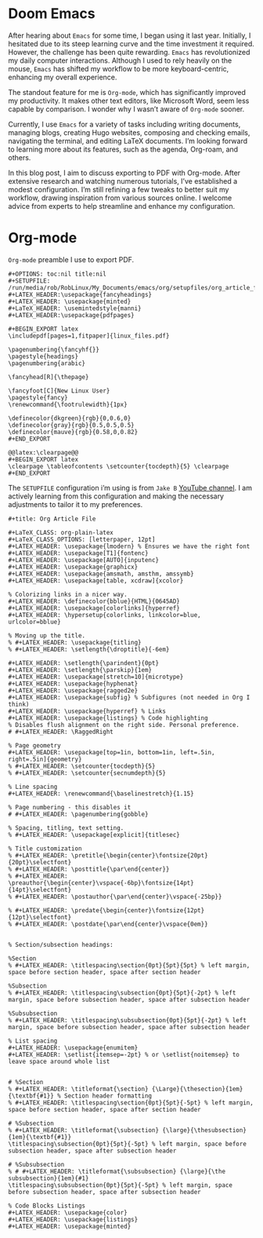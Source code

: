 


# Doom Emacs

After hearing about `Emacs` for some time, I began using it last year. Initially, I hesitated due to its steep learning curve and the time investment it required. However, the challenge has been quite rewarding. `Emacs` has revolutionized my daily computer interactions. Although I used to rely heavily on the mouse, `Emacs` has shifted my workflow to be more keyboard-centric, enhancing my overall experience.

The standout feature for me is `Org-mode`, which has significantly improved my productivity. It makes other text editors, like Microsoft Word, seem less capable by comparison. I wonder why I wasn&rsquo;t aware of `Org-mode` sooner.

Currently, I use `Emacs` for a variety of tasks including writing documents, managing blogs, creating Hugo websites, composing and checking emails, navigating the terminal, and editing LaTeX documents. I&rsquo;m looking forward to learning more about its features, such as the agenda, Org-roam, and others.

In this blog post, I aim to discuss exporting to PDF with Org-mode. After extensive research and watching numerous tutorials, I&rsquo;ve established a modest configuration. I&rsquo;m still refining a few tweaks to better suit my workflow, drawing inspiration from various sources online. I welcome advice from experts to help streamline and enhance my configuration.


# Org-mode

`Org-mode` preamble I use to export PDF.

    #+OPTIONS: toc:nil title:nil
    #+SETUPFILE: /run/media/rob/RobLinux/My_Documents/emacs/org/setupfiles/org_article_file.org
    #+LATEX_HEADER:\usepackage{fancyheadings}
    #+LATEX_HEADER: \usepackage{minted}
    #+LaTeX_HEADER: \usemintedstyle{manni}
    #+LATEX_HEADER:\usepackage{pdfpages}
    
    #+BEGIN_EXPORT latex
    \includepdf[pages=1,fitpaper]{linux_files.pdf}
    
    \pagenumbering{\fancyhf{}}
    \pagestyle{headings}
    \pagenumbering{arabic}
    
    \fancyhead[R]{\thepage}
    
    \fancyfoot[C]{New Linux User}
    \pagestyle{fancy}
    \renewcommand{\footrulewidth}{1px}
    
    \definecolor{dkgreen}{rgb}{0,0.6,0}
    \definecolor{gray}{rgb}{0.5,0.5,0.5}
    \definecolor{mauve}{rgb}{0.58,0,0.82}
    #+END_EXPORT
    
    @@latex:\clearpage@@
    #+BEGIN_EXPORT latex
    \clearpage \tableofcontents \setcounter{tocdepth}{5} \clearpage
    #+END_EXPORT

The `SETUPFILE` configuration i&rsquo;m using is from `Jake B` [YouTube channel](https://www.youtube.com/@JakeBox0). I am actively learning from this configuration and making the necessary adjustments to tailor it to my
preferences.

    #+title: Org Article File
    
    #+LaTeX_CLASS: org-plain-latex
    #+LaTeX_CLASS_OPTIONS: [letterpaper, 12pt]
    #+LATEX_HEADER: \usepackage{lmodern} % Ensures we have the right font
    #+LATEX_HEADER: \usepackage[T1]{fontenc}
    #+LATEX_HEADER: \usepackage[AUTO]{inputenc}
    #+LATEX_HEADER: \usepackage{graphicx}
    #+LATEX_HEADER: \usepackage{amsmath, amsthm, amssymb}
    #+LATEX_HEADER: \usepackage[table, xcdraw]{xcolor}
    
    % Colorizing links in a nicer way.
    #+LATEX_HEADER: \definecolor{bblue}{HTML}{0645AD}
    #+LATEX_HEADER: \usepackage[colorlinks]{hyperref}
    #+LATEX_HEADER: \hypersetup{colorlinks, linkcolor=blue, urlcolor=bblue}
    
    % Moving up the title.
    % #+LATEX_HEADER: \usepackage{titling}
    % #+LATEX_HEADER: \setlength{\droptitle}{-6em}
    
    #+LATEX_HEADER: \setlength{\parindent}{0pt}
    #+LATEX_HEADER: \setlength{\parskip}{1em}
    #+LATEX_HEADER: \usepackage[stretch=10]{microtype}
    #+LATEX_HEADER: \usepackage{hyphenat}
    #+LATEX_HEADER: \usepackage{ragged2e}
    #+LATEX_HEADER: \usepackage{subfig} % Subfigures (not needed in Org I think)
    #+LATEX_HEADER: \usepackage{hyperref} % Links
    #+LATEX_HEADER: \usepackage{listings} % Code highlighting
    % Disables flush alignment on the right side. Personal preference.
    # #+LATEX_HEADER: \RaggedRight
    
    % Page geometry
    #+LATEX_HEADER: \usepackage[top=1in, bottom=1in, left=.5in, right=.5in]{geometry}
    % #+LATEX_HEADER: \setcounter{tocdepth}{5}
    % #+LATEX_HEADER: \setcounter{secnumdepth}{5}
    
    % Line spacing
    #+LATEX_HEADER: \renewcommand{\baselinestretch}{1.15}
    
    % Page numbering - this disables it
    # #+LATEX_HEADER: \pagenumbering{gobble}
    
    % Spacing, titling, text setting.
    % #+LATEX_HEADER: \usepackage[explicit]{titlesec}
    
    % Title customization
    % #+LATEX_HEADER: \pretitle{\begin{center}\fontsize{20pt}{20pt}\selectfont}
    % #+LATEX_HEADER: \posttitle{\par\end{center}}
    % #+LATEX_HEADER: \preauthor{\begin{center}\vspace{-6bp}\fontsize{14pt}{14pt}\selectfont}
    % #+LATEX_HEADER: \postauthor{\par\end{center}\vspace{-25bp}}
    
    % #+LATEX_HEADER: \predate{\begin{center}\fontsize{12pt}{12pt}\selectfont}
    % #+LATEX_HEADER: \postdate{\par\end{center}\vspace{0em}}
    
    
    % Section/subsection headings:
    
    %Section
    % #+LATEX_HEADER: \titlespacing\section{0pt}{5pt}{5pt} % left margin, space before section header, space after section header
    
    %Subsection
    % #+LATEX_HEADER: \titlespacing\subsection{0pt}{5pt}{-2pt} % left margin, space before subsection header, space after subsection header
    
    %Subsubsection
    % #+LATEX_HEADER: \titlespacing\subsubsection{0pt}{5pt}{-2pt} % left margin, space before subsection header, space after subsection header
    
    % List spacing
    #+LATEX_HEADER: \usepackage{enumitem}
    #+LATEX_HEADER: \setlist{itemsep=-2pt} % or \setlist{noitemsep} to leave space around whole list
    
    
    # %Section
    % #+LATEX_HEADER: \titleformat{\section} {\Large}{\thesection}{1em}{\textbf{#1}} % Section header formatting
    % #+LATEX_HEADER: \titlespacing\section{0pt}{5pt}{-5pt} % left margin, space before section header, space after section header
    
    # %Subsection
    % #+LATEX_HEADER: \titleformat{\subsection} {\large}{\thesubsection}{1em}{\textbf{#1}}
    \titlespacing\subsection{0pt}{5pt}{-5pt} % left margin, space before subsection header, space after subsection header
    
    # %Subsubsection
    % # #+LATEX_HEADER: \titleformat{\subsubsection} {\large}{\the subsubsection}{1em}{#1}
    \titlespacing\subsubsection{0pt}{5pt}{-5pt} % left margin, space before subsection header, space after subsection header
    
    % Code Blocks Listings
    #+LATEX_HEADER: \usepackage{color}
    #+LATEX_HEADER: \usepackage{listings}
    #+LATEX_HEADER: \usepackage{minted}

